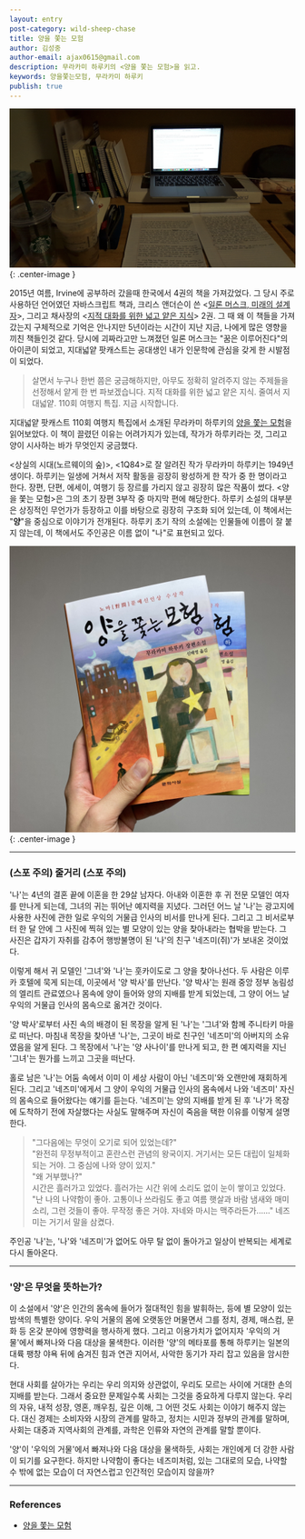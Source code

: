 ```yaml
---
layout: entry
post-category: wild-sheep-chase
title: 양을 쫓는 모험
author: 김성중
author-email: ajax0615@gmail.com
description: 무라카미 하루키의 <양을 쫓는 모험>을 읽고.
keywords: 양을쫓는모험, 무라카미 하루키
publish: true
---
```


![캘리포니아에 가져갔던 지대넓얕 2권](/images/2020/08/17/image01.png "캘리포니아에 가져갔던 지대넓얕 2권"){: .center-image }

2015년 여름, Irvine에 공부하러 갔을때 한국에서 4권의 책을 가져갔었다. 그 당시 주로 사용하던 언어였던 자바스크립트 책과, 크리스 앤더슨이 쓴 \<[일론 머스크, 미래의 설계자](https://www.kyobobook.co.kr/product/detailViewKor.laf?barcode=9788934971016)\>, 그리고 채사장의 \<[지적 대화를 위한 넓고 얕은 지식](http://www.kyobobook.co.kr/product/detailViewKor.laf?mallGb=KOR&barcode=9788994120966)\> 2권. 그 때 왜 이 책들을 가져 갔는지 구체적으로 기억은 안나지만 5년이라는 시간이 지난 지금, 나에게 많은 영향을 끼친 책들인것 같다. 당시에 괴짜라고만 느껴졌던 일론 머스크는 \"꿈은 이루어진다\"의 아이콘이 되었고, 지대넓얕 팟캐스트는 공대생인 내가 인문학에 관심을 갖게 한 시발점이 되었다.

> 살면서 누구나 한번 쯤은 궁금해하지만, 아무도 정확히 알려주지 않는 주제들을 선정해서 얕게 한 번 파보겠습니다. 지적 대화를 위한 넓고 얕은 지식. 줄여서 지대넓얕. 110회 여행지 특집. 지금 시작합니다.

지대넓얕 팟캐스트 110회 여행지 특집에서 소개된 무라카미 하루키의 [양을 쫓는 모험](http://www.kyobobook.co.kr/product/detailViewKor.laf?ejkGb=KOR&mallGb=KOR&barcode=9788970128283&orderClick=LAW&Kc=)을 읽어보았다. 이 책이 끌렸던 이유는 어려가지가 있는데, 작가가 하루키라는 것, 그리고 양이 시사하는 바가 무엇인지 궁금했다.

\<상실의 시대(노르웨이의 숲)\>, \<1Q84\>로 잘 알려진 작가 무라카미 하루키는 1949년생이다. 하루키는 일생에 거쳐서 저작 활동을 굉장히 왕성하게 한 작가 중 한 명이라고 한다. 장편, 단편, 에세이, 여행기 등 장르를 가리지 않고 굉장히 많은 작품이 썼다. \<양을 쫓는 모험\>은 그의 초기 장편 3부작 중 마지막 편에 해당한다. 하루키 소설의 대부분은 상징적인 무언가가 등장하고 이를 바탕으로 굉장히 구조화 되어 있는데, 이 책에서는 \"**양**\"을 중심으로 이야기가 전개된다. 하루키 초기 작의 소설에는 인물들에 이름이 잘 붙지 않는데, 이 책에서도 주인공은 이름 없이 \"나\"로 표현되고 있다.

![양을 쫓는 모험](/images/2020/08/17/image02.jpg "양을 쫓는 모험"){: .center-image }

---

### (스포 주의) 줄거리 (스포 주의)

\'나\'는 4년의 결혼 끝에 이혼을 한 29살 남자다. 아내와 이혼한 후 귀 전문 모델인 여자를 만나게 되는데, 그녀의 귀는 뛰어난 예지력을 지녔다. 그러던 어느 날 \'나\'는 광고지에 사용한 사진에 관한 일로 우익의 거물급 인사의 비서를 만나게 된다. 그리고 그 비서로부터 한 달 안에 그 사진에 찍혀 있는 별 모양이 있는 양을 찾아내라는 협박을 받는다. 그 사진은 갑자기 자취를 감추어 행방불명이 된 \'나\'의 친구 \'네즈미(쥐)\'가 보내온 것이었다.

이렇게 해서 귀 모델인 \'그녀\'와 \'나\'는 훗카이도로 그 양을 찾아나선다. 두 사람은 이루카 호텔에 묵게 되는데, 이곳에서 \'양 박사\'를 만난다. \'양 박사\'는 원래 중앙 정부 농림성의 엘리트 관료였으나 몸속에 양이 들어와 양의 지배를 받게 되었는데, 그 양이 어느 날 우익의 거물급 인사의 몸속으로 옮겨간 것이다.

\'양 박사\'로부터 사진 속의 배경이 된 목장을 알게 된 \'나\'는 \'그녀\'와 함께 주니타키 마을로 떠난다. 마침내 목장을 찾아낸 \'나\'는, 그곳이 바로 친구인 \'네즈미\'의 아버지의 소유였음을 알게 된다. 그 목장에서 \'나\'는 \'양 사나이\'를 만나게 되고, 한 편 예지력을 지닌 \'그녀\'는 뭔가를 느끼고 그곳을 떠난다.

홀로 남은 \'나\'는 어둠 속에서 이미 이 세상 사람이 아닌 \'네즈미\'와 오랜만에 재회하게 된다. 그리고 \'네즈미\'에게서 그 양이 우익의 거물급 인사의 몸속에서 나와 \'네즈미\' 자신의 몸속으로 들어왔다는 얘기를 듣는다. \'네즈미\'는 양의 지배를 받게 된 후 \'나\'가 목장에 도착하기 전에 자살했다는 사실도 말해주며 자신이 죽음을 택한 이유를 이렇게 설명한다.

> \"그다음에는 무엇이 오기로 되어 있었는데?\"<br/>
> \"완전히 무정부적이고 혼란스런 관념의 왕국이지. 거기서는 모든 대립이 일체화되는 거야. 그 중심에 나와 양이 있지.\"<br/>
> \"왜 거부했나?\"<br/>
> 시간은 흘러가고 있었다. 흘러가는 시간 위에 소리도 없이 눈이 쌓이고 있었다.<br/>
> \"난 나의 나약함이 좋아. 고통이나 쓰라림도 좋고 여름 햇살과 바람 냄새와 매미 소리, 그런 것들이 좋아. 무작정 좋은 거야. 자네와 마시는 맥주라든가......\" 네즈미는 거기서 말을 삼켰다.<br/>

주인공 \'나\'는, \'나\'와 \'네즈미\'가 없어도 아무 탈 없이 돌아가고 일상이 반복되는 세계로 다시 돌아온다.

---

### \'양\'은 무엇을 뜻하는가?
이 소설에서 '양'은 인간의 몸속에 들어가 절대적인 힘을 발휘하는, 등에 별 모양이 있는 밤색의 특별한 양이다. 우익 거물의 몸에 오랫동안 머물면서 그를 정치, 경제, 매스컴, 문화 등 온갖 분야에 영향력을 행사하게 했다. 그리고 이용가치가 없어지자 '우익의 거물'에서 빠져나와 다음 대상을 물색한다. 이러한 '양'의 메타포를 통해 하루키는 일본의 대륙 팽창 야욕 뒤에 숨겨진 힘과 연관 지어서, 사악한 동기가 자리 잡고 있음을 암시한다.

현대 사회를 살아가는 우리는 우리 의지와 상관없이, 우리도 모르는 사이에 거대한 손의 지배를 받는다. 그래서 중요한 문제일수록 사회는 그것을 중요하게 다루지 않는다. 우리의 자유, 내적 성장, 영혼, 깨우침, 깊은 이해, 그 어떤 것도 사회는 이야기 해주지 않는다. 대신 경제는 소비자와 시장의 관계를 말하고, 정치는 시민과 정부의 관계를 말하며, 사회는 대중과 지역사회의 관계를, 과학은 인류와 자연의 관계를 말할 뿐이다.

'양'이 '우익의 거물'에서 빠져나와 다음 대상을 물색하듯, 사회는 개인에게 더 강한 사람이 되기를 요구한다. 하지만 나약함이 좋다는 네즈미처럼, 있는 그대로의 모습, 나약할 수 밖에 없는 모습이 더 자연스럽고 인간적인 모습이지 않을까?

---

### References
- [양을 쫓는 모험](http://www.kyobobook.co.kr/product/detailViewKor.laf?ejkGb=KOR&mallGb=KOR&barcode=9788970128283&orderClick=LAW&Kc=)
